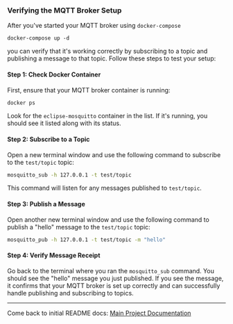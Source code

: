 
### Verifying the MQTT Broker Setup

After you've started your MQTT broker using `docker-compose` 
```
docker-compose up -d
```
you can verify that it's working correctly by subscribing to a topic and publishing a message to that topic. Follow these steps to test your setup:

#### Step 1: Check Docker Container

First, ensure that your MQTT broker container is running:

```bash
docker ps
```

Look for the `eclipse-mosquitto` container in the list. If it's running, you should see it listed along with its status.

#### Step 2: Subscribe to a Topic

Open a new terminal window and use the following command to subscribe to the `test/topic` topic:

```bash
mosquitto_sub -h 127.0.0.1 -t test/topic
```

This command will listen for any messages published to `test/topic`.

#### Step 3: Publish a Message

Open another new terminal window and use the following command to publish a "hello" message to the `test/topic` topic:

```bash
mosquitto_pub -h 127.0.0.1 -t test/topic -m "hello"
```

#### Step 4: Verify Message Receipt

Go back to the terminal where you ran the `mosquitto_sub` command. You should see the "hello" message you just published. If you see the message, it confirms that your MQTT broker is set up correctly and can successfully handle publishing and subscribing to topics.

---
Come back to initial README docs: [Main Project Documentation](../)
